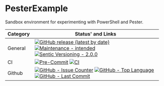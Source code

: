 # PesterExample

Sandbox environment for experimenting with PowerShell and Pester.

| **Category** | **Status' and Links**                                                                                                     |
| ------------ | ------------------------------------------------------------------------------------------------------------------------- |
| General      | [![][release_img]][release_lnk] [![][maintenance_y_img]][maintenance_y_lnk] [![][semver_pic]][semver_link]                |
| CI           | [![][pre_commit_img]][pre_commit_lnk] [![][ci_img]][ci_lnk]                                                               |
| Github       | [![][gh_issues_img]][gh_issues_lnk] [![][gh_language_img]][gh_language_lnk] [![][gh_last_commit_img]][gh_last_commit_lnk] |

[ci_img]: https://github.com/hendrikdutoit/PesterExample/actions/workflows/03-ci.yaml/badge.svg "CI"
[ci_lnk]: https://github.com/hendrikdutoit/PesterExample/blob/master/.github/workflows/03-ci.yaml "CI"
[gh_issues_img]: https://img.shields.io/github/issues-raw/hendrikdutoit/PesterExample "GitHub - Issue Counter"
[gh_issues_lnk]: https://github.com/hendrikdutoit/PesterExample/issues "GitHub - Issue Counter"
[gh_language_img]: https://img.shields.io/github/languages/top/hendrikdutoit/PesterExample "GitHub - Top Language"
[gh_language_lnk]: https://github.com/hendrikdutoit/PesterExample "GitHub - Top Language"
[gh_last_commit_img]: https://img.shields.io/github/last-commit/hendrikdutoit/PesterExample/master "GitHub - Last Commit"
[gh_last_commit_lnk]: https://github.com/hendrikdutoit/PesterExample/commit/master "GitHub - Last Commit"
[maintenance_y_img]: https://img.shields.io/badge/Maintenance%20Intended-%E2%9C%94-green.svg?style=flat-square "Maintenance - intended"
[maintenance_y_lnk]: http://unmaintained.tech/ "Maintenance - intended"
[pre_commit_img]: https://github.com/hendrikdutoit/PesterExample/actions/workflows/01-pre-commit-and-document-check.yaml/badge.svg "Pre-Commit"
[pre_commit_lnk]: https://github.com/hendrikdutoit/PesterExample/blob/master/.github/workflows/01-pre-commit-and-document-check.yaml "Pre-Commit"
[release_img]: https://img.shields.io/github/v/release/hendrikdutoit/PesterExample "GitHub release (latest by date)"
[release_lnk]: https://github.com/hendrikdutoit/PesterExample/releases/latest "GitHub release (latest by date)"
[semver_link]: https://semver.org/ "Sentic Versioning - 2.0.0"
[semver_pic]: https://img.shields.io/badge/Semantic%20Versioning-2.0.0-brightgreen.svg?style=flat-square "Sentic Versioning - 2.0.0"

